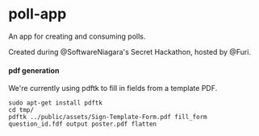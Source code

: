 poll-app
========

An app for creating and consuming polls.

Created during @SoftwareNiagara's Secret Hackathon, hosted by @Furi.

#### pdf generation

We're currently using pdftk to fill in fields from a template PDF.

    sudo apt-get install pdftk
    cd tmp/
    pdftk ../public/assets/Sign-Template-Form.pdf fill_form question_id.fdf output poster.pdf flatten
